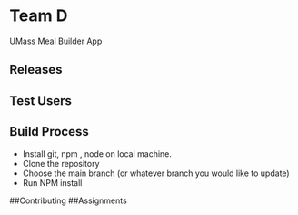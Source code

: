 # Team D
UMass Meal Builder App

## Releases
## Test Users

## Build Process
- Install git, npm , node on local machine. 
- Clone the repository
- Choose the main branch (or whatever branch you would like to update)
- Run NPM install

##Contributing
##Assignments
